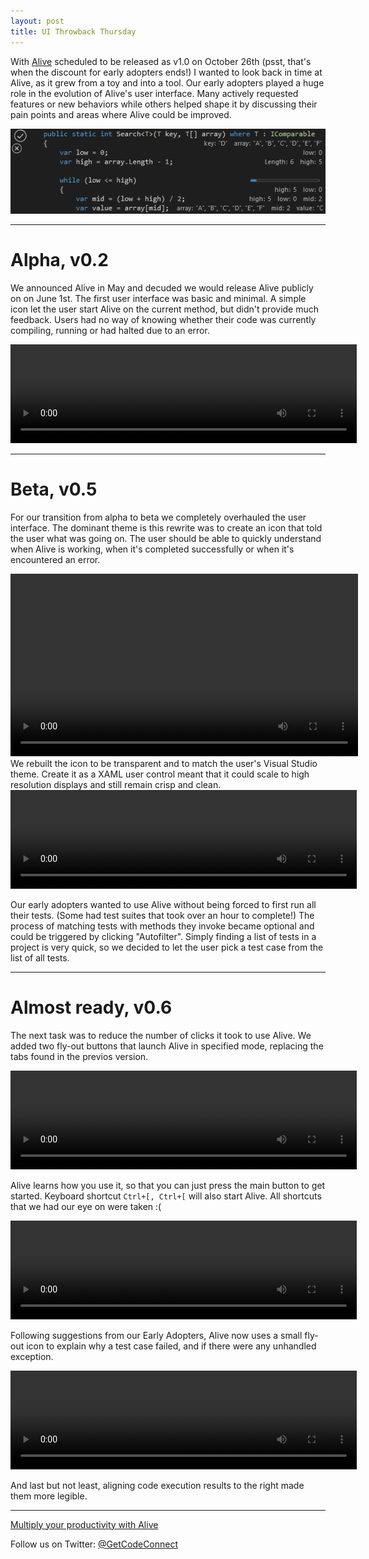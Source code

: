 ```yaml
---
layout: post
title: UI Throwback Thursday
---
```


With [Alive](//comealive.io/) scheduled to be released as v1.0 on October 26th (psst, that's when the discount for early adopters ends!) I wanted to look back in time at Alive, as it grew from a toy and into a tool. Our early adopters played a huge role in the evolution of Alive's user interface. Many actively requested features or new behaviors while others helped shape it by discussing their pain points and areas where Alive could be improved.

![screenshot](/images/UI-Throwback-Thursday/v06ui.png)

---

# Alpha, v0.2

We announced Alive in May and decuded we would release Alive publicly on on June 1st. The first user interface was basic and minimal. A simple icon let the user start Alive on the current method, but didn't provide much feedback. Users had no way of knowing whether their code was currently compiling, running or had halted due to an error.

<video width="554" height="158" autoplay loop>
  <source src="{{baseurl}}/images/UI-Throwback-Thursday/v02basic.webm" type="video/webm">
  <source src="{{baseurl}}/images/UI-Throwback-Thursday/v02basic.mp4" type="video/mp4">
*Video of interface in version 0.2. (your browser does not support the video tag)*
</video>

---

# Beta, v0.5

For our transition from alpha to beta we completely overhauled the user interface. The dominant theme is this rewrite was to create an icon that told the user what was going on. The user should be able to quickly understand when Alive is working, when it's completed successfully or when it's encountered an error.

<video width="556" height="292" autoplay loop>
  <source src="{{baseurl}}/images/UI-Throwback-Thursday/v05button.webm" type="video/webm">
  <source src="{{baseurl}}/images/UI-Throwback-Thursday/v05button.mp4" type="video/mp4">
*Video of interface transitions in version 0.5. (your browser does not support the video tag)*
</video>
We rebuilt the icon to be transparent and to match the user's Visual Studio theme. Create it as a XAML user control meant that it could scale to high resolution displays and still remain crisp and clean.

<video width="554" height="158" autoplay loop>
  <source src="{{baseurl}}/images/UI-Throwback-Thursday/v05test selection.webm" type="video/webm">
  <source src="{{baseurl}}/images/UI-Throwback-Thursday/v05test selection.mp4" type="video/mp4">
*Video of interface in version 0.5. (your browser does not support the video tag)*
</video>

Our early adopters wanted to use Alive without being forced to first run all their tests. (Some had test suites that took over an hour to complete!) The process of matching tests with methods they invoke became optional and could be triggered by clicking "Autofilter". Simply finding a list of tests in a project is very quick, so we decided to let the user pick a test case from the list of all tests.

---

# Almost ready, v0.6

The next task was to reduce the number of clicks it took to use Alive. We added two fly-out buttons that launch Alive in specified mode, replacing the tabs found in the previos version.

<video width="554" height="158" autoplay loop>
  <source src="{{baseurl}}/images/UI-Throwback-Thursday/v06launch test.webm" type="video/webm">
  <source src="{{baseurl}}/images/UI-Throwback-Thursday/v06launch test.mp4" type="video/mp4">
*Video of interface in version 0.6. (your browser does not support the video tag)*
</video>

Alive learns how you use it, so that you can just press the main button to get started. Keyboard shortcut `Ctrl+[, Ctrl+[` will also start Alive. All shortcuts that we had our eye on were taken :(

<video width="554" height="158" autoplay loop>
  <source src="{{baseurl}}/images/UI-Throwback-Thursday/v06smart launch and keystroke.webm" type="video/webm">
  <source src="{{baseurl}}/images/UI-Throwback-Thursday/v05test selection.mp4" type="video/mp4">
*Video of interface enhancement in version 0.6. (your browser does not support the video tag)*
</video>

Following suggestions from our Early Adopters, Alive now uses a small fly-out icon to explain why a test case failed, and if there were any unhandled exception.

<video width="554" height="158" autoplay loop>
  <source src="{{baseurl}}/images/UI-Throwback-Thursday/v06test failed message.webm" type="video/webm">
  <source src="{{baseurl}}/images/UI-Throwback-Thursday/v06test failed message.mp4" type="video/mp4">
*Video of interface with a failing test case in version 0.6. (your browser does not support the video tag)*
</video>

And last but not least, aligning code execution results to the right made them more legible.

---

[Multiply your productivity with Alive](//comealive.io/)

Follow us on Twitter: [@GetCodeConnect](http://twitter.com/GetCodeConnect)